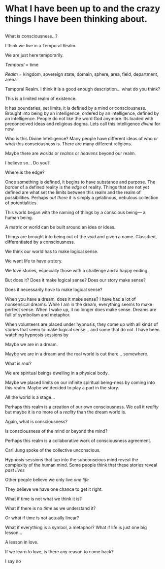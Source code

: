 # What I have been up to and the crazy things I have been thinking about.
## 

What is consciousness...?


I think we live in a Temporal Realm.

We are just here temporarily.

*Temporal* = time

*Realm* = kingdom, sovereign state, domain, sphere, area, field, department, arena

Temporal Realm. I think it is a good enough description... what do you think?

This is a limited realm of existence.

It has boundaries, set limits, it is defined by a mind or consciousness. Brought into being by an intelligence, ordered by an intelligence, defined by an intelligence. People do not like the word God anymore. Its loaded with preconceived ideas and religious dogma. Lets call this intelligence *divine* for now.

Who is this Divine Intelligence? Many people have different ideas of who or what this consciousness is. There are many different religions.

Maybe there are *worlds* or *realms* or *heavens* beyond our realm.

I believe so... Do you?

Where is the edge?

Once something is defined, it begins to have substance and purpose. The border of a defined reality is the *edge* of reality. Things that are not yet defined are what set the limits between this realm and the realm of possibilities. Perhaps *out there* it is simply a gelatinous, nebulous collection of potentialities.

This world began with the naming of things by a conscious being— a human being.

A matrix or world can be built around an idea or ideas. 

Things are brought into being out of the *void* and given a name. Classified, differentiated by a consciousness.

We think our world has to make logical sense. 

We want life to have a story.

We love stories, especially those with a challenge and a happy ending.

But does it? Does it make logical sense? Does our story make sense?

Does it necessarily *have* to make logical sense?

When you have a dream, does it make sense? I have had a lot of nonsensical dreams. While I am in the dream, everything seems to make perfect sense. When I wake up, it no longer does make sense. Dreams are full of symbolism and metaphor.

When volunteers are placed under hypnosis, they come up with all kinds of stories that seem to make logical sense... and some that do not. I have been watching hypnosis sessions by 

Maybe we are in a dream.

Maybe we are in a dream and the real world is out there... somewhere.

What is *real*?

We are spiritual beings dwelling in a physical body.

Maybe we placed limits on our infinite spiritual being-ness by coming into this realm. Maybe we decided to play a part in the story.

All the world is a stage...

Perhaps this realm is a creation of our own consciousness. We call it *reality* but maybe it is no more of a *reality* than the dream world is.

Again, what is consciousness?

Is consciousness of the mind or beyond the mind?

Perhaps this realm is a collaborative work of consciousness agreement.

Carl Jung spoke of the collective unconscious.

Hypnosis sessions that tap into the subconscious mind reveal the complexity of the human mind. Some people think that these stories reveal *past lives*

Other people believe we only live *one life*

They believe we have one chance to get it right.

What if time is not what we think it is?

What if there is no *time* as we understand it?

Or what if time is not actually linear?

What if everything is a symbol, a metaphor? What if life is just one big lesson...

A lesson in love.

If we learn to love, is there any reason to come back?

I say no


